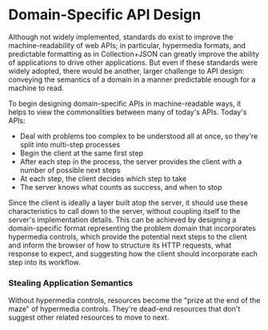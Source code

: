 # Domain-Specific API Design

Although not widely implemented, standards do exist to improve the machine-readability of web APIs; in particular, hypermedia formats, and predictable formatting as in Collection+JSON can greatly improve the ability of applications to drive other applications. But even if these standards were widely adopted, there would be another, larger challenge to API design: conveying the semantics of a domain in a manner predictable enough for a machine to read. 

To begin designing domain-specific APIs in machine-readable ways, it helps to view the commonalities between many of today's APIs. Today's APIs:

* Deal with problems too complex to be understood all at once, so they're split into multi-step processes
* Begin the client at the same first step
* After each step in the process, the server provides the client with a number of possible next steps
* At each step, the client decides which step to take
* The server knows what counts as success, and when to stop

Since the client is ideally a layer built atop the server, it should use these characteristics to call down to the server, without coupling itself to the server's implementation details. This can be achieved by designing a domain-specific format representing the problem domain that incorporates hypermedia controls, which provide the potential next steps to the client and inform the browser of how to structure its HTTP requests, what response to expect, and suggesting how the client should incorporate each step into its workflow.

### Stealing Application Semantics

Without hypermedia controls, resources become the "prize at the end of the maze" of hypermedia controls. They're dead-end resources that don't suggest other related resources to move to next. 